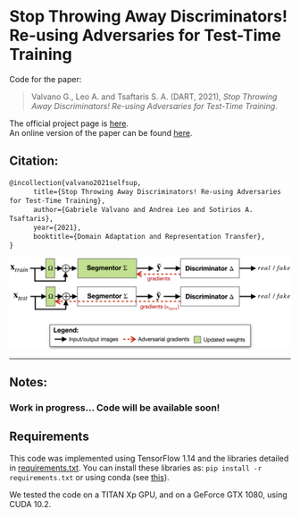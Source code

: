 
#  Stop Throwing Away Discriminators! Re-using Adversaries for Test-Time Training
  
Code for the paper:  
  
> Valvano G., Leo A. and Tsaftaris S. A. (DART, 2021), *Stop Throwing Away Discriminators! Re-using Adversaries for Test-Time Training*.  
  
The official project page is [here](https://vios-s.github.io/adversarial-test-time-training/).  
An online version of the paper can be found [here](https://arxiv.org/abs/2108.12280).  

## Citation:  
```  
@incollection{valvano2021selfsup,
      title={Stop Throwing Away Discriminators! Re-using Adversaries for Test-Time Training}, 
      author={Gabriele Valvano and Andrea Leo and Sotirios A. Tsaftaris},
      year={2021},
      booktitle={Domain Adaptation and Representation Transfer},
}
```  
  
<img src="https://github.com/vios-s/adversarial-test-time-training/blob/main/images/banner.png" alt="adversarial_ttt" width="800"/>

----------------------------------  
  
## Notes:  

### Work in progress... Code will be available soon!

## Requirements
This code was implemented using TensorFlow 1.14 and the libraries detailed in [requirements.txt](https://github.com/gvalvano/multiscale-pyag/requirements.txt).
You can install these libraries as:
`pip install -r requirements.txt`
or using conda (see [this](https://stackoverflow.com/questions/51042589/conda-version-pip-install-r-requirements-txt-target-lib)).

We tested the code on a TITAN Xp GPU, and on a GeForce GTX 1080, using CUDA 10.2. 

